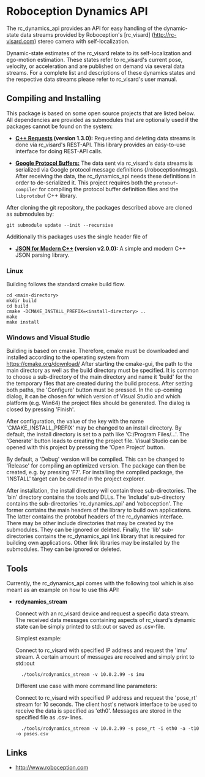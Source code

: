 Roboception Dynamics API
========================

The rc_dynamics_api provides an API for easy handling of the dynamic-state data
streams provided by Roboception's [rc_visard]
(http://rc-visard.com) stereo camera with self-localization.

Dynamic-state estimates of the rc_visard relate to its self-localization and
ego-motion estimation. These states refer to rc_visard's current pose,
velocity, or acceleration and are published on demand via several data streams.
For a complete list and descriptions of these dynamics states and the
respective data streams please refer to rc_visard's user manual.

Compiling and Installing
------------------------

This package is based on some open source projects that are listed below. All
dependencies are provided as submodules that are optionally used if the
packages cannot be found on the system:

- **[C++ Requests](https://github.com/whoshuu/cpr) (version 1.3.0):**
Requesting and deleting data streams is done via rc_visard's REST-API. This
library provides an easy-to-use interface for doing REST-API calls.

- **[Google Protocol Buffers:](https://developers.google.com/protocol-buffers/)**
The data sent via rc_visard's data streams is serialized via Google protocol
message definitions (/roboception/msgs). After receiving the data, the
rc_dynamics_api needs these definitions in order to de-serialized it. This
project requires both the `protobuf-compiler` for compiling the protocol buffer
definition files and the `libprotobuf` C++ library.

After cloning the git repository, the packages described above are cloned as
submodules by:

    git submodule update --init --recursive

Additionally this packages uses the single header file of
- **[JSON for Modern C++](https://github.com/nlohmann/json) (version v2.0.0):**
A simple and modern C++ JSON parsing library.

### Linux

Building follows the standard cmake build flow.

    cd <main-directory>
    mkdir build
    cd build
    cmake -DCMAKE_INSTALL_PREFIX=<install-directory> ..
    make
    make install

### Windows and Visual Studio

Building is based on cmake. Therefore, cmake must be downloaded and installed
according to the operating system from https://cmake.org/download/ After
starting the cmake-gui, the path to the main directory as well as the build
directory must be specified. It is common to choose a sub-directory of the
main directory and name it 'build' for the the temporary files that are created
during the build process. After setting both paths, the 'Configure' button must
be pressed. In the up-coming dialog, it can be chosen for which version of
Visual Studio and which platform (e.g. Win64) the project files should be
generated. The dialog is closed by pressing 'Finish'.

After configuration, the value of the key with the name 'CMAKE_INSTALL_PREFIX'
may be changed to an install directory. By default, the install directory is
set to a path like 'C:/Program Files/...'. The 'Generate' button leads to
creating the project file. Visual Studio can be opened with this project by
pressing the 'Open Project' button.

By default, a 'Debug' version will be compiled. This can be changed to 'Release'
for compiling an optimized version. The package can then be created, e.g. by
pressing 'F7'. For installing the compiled package, the 'INSTALL' target can be
*created* in the project explorer.

After installation, the install directory will contain three sub-directories.
The 'bin' directory contains the tools and DLLs. The 'include' sub-directory
contains the sub-directories 'rc_dynamics_api' and 'roboception'. The former
contains the main headers of the library to build own applications. The latter
contains the protobuf headers of the rc_dynamics interface. There may be other
include directories that may be created by the submodules. They can be ignored
or deleted. Finally, the 'lib' sub-directories contains the rc_dynamics_api
link library that is required for building own applications. Other link
libraries may be installed by the submodules. They can be ignored or deleted.

Tools
-----

Currently, the rc_dynamics_api comes with the following tool which is also
meant as an example on how to use this API:

- **rcdynamics_stream**

    Connect with an rc_visard device and request a specific data stream. The
    received data messages containing aspects of rc_visard's dynamic state can
    be simply printed to std::out or saved as .csv-file.

    Simplest example:

    Connect to rc_visard with specified IP address and request the 'imu' stream.
    A certain amount of messages are received and simply print to std::out

        ./tools/rcdynamics_stream -v 10.0.2.99 -s imu

    Different use case with more command line parameters:

    Connect to rc_visard with specified IP address and request the 'pose_rt'
    stream for 10 seconds. The client host's network interface to be used to
    receive the data is specified as 'eth0'. Messages are stored in the
    specified file as .csv-lines.

        ./tools/rcdynamics_stream -v 10.0.2.99 -s pose_rt -i eth0 -a -t10 -o poses.csv

Links
-----

- http://www.roboception.com
